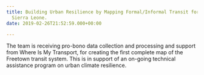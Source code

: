 ```yaml
---
title: Building Urban Resilience by Mapping Formal/Informal Transit for Freetown,
  Sierra Leone.
date: 2019-02-26T21:52:59.000+00:00

---
```

The team is receiving pro-bono data collection and processing and support from Where Is My Transport, for creating the first complete map of the Freetown transit system. This is in support of an on-going technical assistance program on urban climate resilience.
